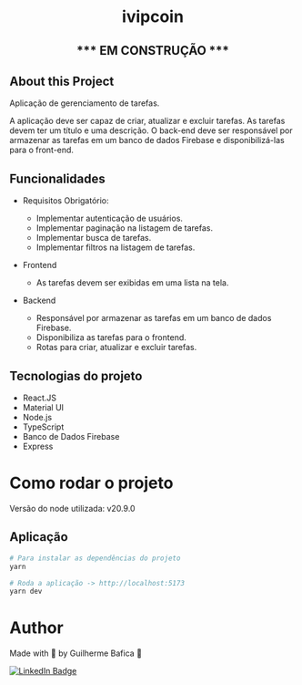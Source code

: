 <h1 align="center">ivipcoin</h1>

<h2 align="center"> *** EM CONSTRUÇÃO *** </h2>

## About this Project

Aplicação de gerenciamento de tarefas.

A aplicação deve ser capaz de criar, atualizar e excluir tarefas. As tarefas devem ter um título e uma descrição. O back-end deve ser responsável por armazenar as tarefas em um banco de dados Firebase e disponibilizá-las para o front-end.

<!-- A data de entrega do teste e no dia 22/06/2024. -->

## Funcionalidades

<!--
[] - Possibilidade de escolher cor da tarefa;
[] - Seleção de status da tarefa;
-->

- Requisitos Obrigatório:

  - Implementar autenticação de usuários.
  - Implementar paginação na listagem de tarefas.
  - Implementar busca de tarefas.
  - Implementar filtros na listagem de tarefas.

- Frontend

  - As tarefas devem ser exibidas em uma lista na tela.

- Backend
  - Responsável por armazenar as tarefas em um banco de dados Firebase.
  - Disponibiliza as tarefas para o frontend.
  - Rotas para criar, atualizar e excluir tarefas.

## Tecnologias do projeto

- React.JS
- Material UI
- Node.js
- TypeScript
- Banco de Dados Firebase
- Express

# Como rodar o projeto

Versão do node utilizada: v20.9.0

## Aplicação

```bash
# Para instalar as dependências do projeto
yarn
```

```bash
# Roda a aplicação -> http://localhost:5173
yarn dev
```

# Author

Made with 💚 by Guilherme Bafica 👋

[![LinkedIn Badge](https://img.shields.io/badge/-GuilhermeBafica-blue?style=flat-square&logo=Linkedin&logoColor=white&link=https://www.linkedin.com/in/guilhermebafica/)](https://www.linkedin.com/in/guilhermebafica/)
